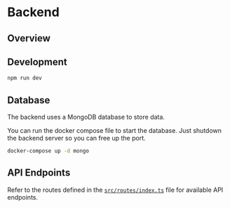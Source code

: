 # Backend

## Overview


## Development
```bash
npm run dev
```

## Database
The backend uses a MongoDB database to store data.

You can run the docker compose file to start the database. Just shutdown the backend server so you can free up the port.
```bash
docker-compose up -d mongo
```

## API Endpoints
Refer to the routes defined in the [`src/routes/index.ts`](./src/routes/index.ts) file for available API endpoints.
